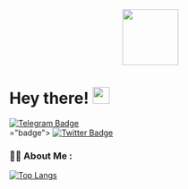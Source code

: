 <div id="header" align="center">
  <img src="https://giphy.com/stickers/thecodingspacerd-coder-letscode-thecodingspace-3SL41WtN5l9DNdPJGs" width="100"/>
</div>

<h1>
  Hey there!
  <img src="https://te.legra.ph/file/95b77a2aacd7f32bcfadb.mp4" width="30px"/>
</h1>


<div id="badge">
  <a href="https://t.me/davemak_e1">
    <img src="https://img.shields.io/badge/Telegram-blue?style=for-the-badge&logo=telegram&logoColor=white" alt="Telegram Badge"/>
  </a>
</div>

</div>="badge">
  <a href="https:twitter.com/davemak_e">
    <img src="https://img.shields.io/badge/Twitter-blue?style=for-the-badge&logo=twitter&logoColor=white" alt="Twitter Badge"/>
  </a>
</div>

### :woman_technologist: About Me :

[![Top Langs](https://github-readme-stats.vercel.app/api/top-langs/?username=daveh566)](https://github.com/anuraghazra/github-readme-stats)
